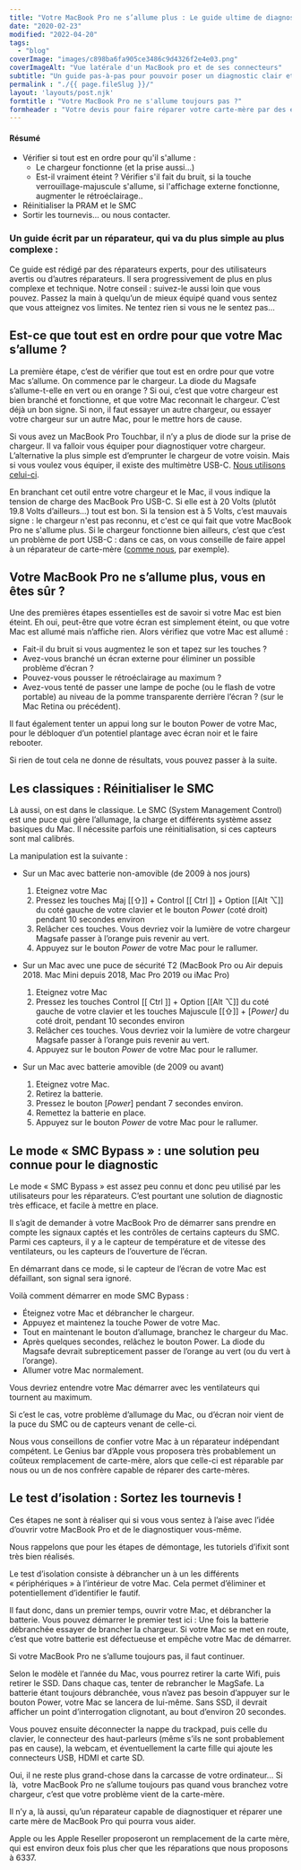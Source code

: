 ```yaml
---
title: "Votre MacBook Pro ne s’allume plus : Le guide ultime de diagnostic"
date: "2020-02-23"
modified: "2022-04-20"
tags: 
  - "blog"
coverImage: "images/c898ba6fa905ce3486c9d4326f2e4e03.png"
coverImageAlt: "Vue latérale d'un MacBook pro et de ses connecteurs"
subtitle: "Un guide pas-à-pas pour pouvoir poser un diagnostic clair et savoir quoi faire ou vers qui se tourner pour réparer un MacBook Pro."
permalink : "./{{ page.fileSlug }}/"
layout: 'layouts/post.njk'
formtitle : "Votre MacBook Pro ne s'allume toujours pas ?"
formheader : "Votre devis pour faire réparer votre carte-mère par des experts. Envoi, réparation, retour et garantie incluses !"
---
```


#### Résumé

- Vérifier si tout est en ordre pour qu'il s'allume :
  - Le chargeur fonctionne (et la prise aussi...)
  - Est-il vraiment éteint ? Vérifier s'il fait du bruit, si la touche verrouillage-majuscule s'allume, si l'affichage externe fonctionne, augmenter le rétroéclairage..
- Réinitialiser la PRAM et le SMC
- Sortir les tournevis... ou nous contacter.

### Un guide écrit par un réparateur, qui va du plus simple au plus complexe :

Ce guide est rédigé par des réparateurs experts, pour des utilisateurs avertis ou d’autres réparateurs. Il sera progressivement de plus en plus complexe et technique. Notre conseil : suivez-le aussi loin que vous pouvez. Passez la main à quelqu’un de mieux équipé quand vous sentez que vous atteignez vos limites. Ne tentez rien si vous ne le sentez pas…

## Est-ce que tout est en ordre pour que votre Mac s’allume ?

La première étape, c’est de vérifier que tout est en ordre pour que votre Mac s’allume. On commence par le chargeur. La diode du Magsafe s’allume-t-elle en vert ou en orange ? Si oui, c’est que votre chargeur est bien branché et fonctionne, et que votre Mac reconnait le chargeur. C’est déjà un bon signe. Si non, il faut essayer un autre chargeur, ou essayer votre chargeur sur un autre Mac, pour le mettre hors de cause.

Si vous avez un MacBook Pro Touchbar, il n’y a plus de diode sur la prise de chargeur. Il va falloir vous équiper pour diagnostiquer votre chargeur. L’alternative la plus simple est d’emprunter le chargeur de votre voisin. Mais si vous voulez vous équiper, il existe des multimètre USB-C. [Nous utilisons celui-ci](https://satechi.net/products/satechi-type-c-power-meter-for-new-macbook-macbook-pro-type-c-devices).

En branchant cet outil entre votre chargeur et le Mac, il vous indique la tension de charge des MacBook Pro USB-C. Si elle est à 20 Volts (plutôt 19.8 Volts d’ailleurs…) tout est bon. Si la tension est à 5 Volts, c’est mauvais signe : le chargeur n'est pas reconnu, et c'est ce qui fait que votre MacBook Pro ne s'allume plus. Si le chargeur fonctionne bien ailleurs, c’est que c’est un problème de port USB-C : dans ce cas, on vous conseille de faire appel à un réparateur de carte-mère ([comme nous](https://www.6337.fr/prise-en-charge/), par exemple).

## Votre MacBook Pro ne s’allume plus, vous en êtes sûr ?

Une des premières étapes essentielles est de savoir si votre Mac est bien éteint. Eh oui, peut-être que votre écran est simplement éteint, ou que votre Mac est allumé mais n’affiche rien. Alors vérifiez que votre Mac est allumé :

- Fait-il du bruit si vous augmentez le son et tapez sur les touches ?
- Avez-vous branché un écran externe pour éliminer un possible problème d’écran ?
- Pouvez-vous pousser le rétroéclairage au maximum ?
- Avez-vous tenté de passer une lampe de poche (ou le flash de votre portable) au niveau de la pomme transparente derrière l’écran ? (sur le Mac Retina ou précédent).

Il faut également tenter un appui long sur le bouton Power de votre Mac, pour le débloquer d’un potentiel plantage avec écran noir et le faire rebooter.

Si rien de tout cela ne donne de résultats, vous pouvez passer à la suite.

## Les classiques : Réinitialiser le SMC

Là aussi, on est dans le classique. Le SMC (System Management Control) est une puce qui gère l’allumage, la charge et différents système assez basiques du Mac. Il nécessite parfois une réinitialisation, si ces capteurs sont mal calibrés.

La manipulation est la suivante :

- Sur un Mac avec batterie non-amovible (de 2009 à nos jours)
    1. Eteignez votre Mac
    2. Pressez les touches Maj [[&#8679;]] + Control [[ Ctrl ]] + Option [[Alt &#8997;]] du coté gauche de votre clavier et le bouton _Power_ (coté droit) pendant 10 secondes environ
    3. Relâcher ces touches. Vous devriez voir la lumière de votre chargeur Magsafe passer à l’orange puis revenir au vert.
    4. Appuyez sur le bouton _Power_ de votre Mac pour le rallumer.

- Sur un Mac avec une puce de sécurité T2 (MacBook Pro ou Air depuis 2018. Mac Mini depuis 2018, Mac Pro 2019 ou iMac Pro)
    1. Eteignez votre Mac
    2. Pressez les touches Control [[ Ctrl ]] + Option [[Alt &#8997;]] du coté gauche de votre clavier et les touches Majuscule [[&#8679;]] + \[_Power\]_ du coté droit, pendant 10 secondes environ
    3. Relâcher ces touches. Vous devriez voir la lumière de votre chargeur Magsafe passer à l’orange puis revenir au vert.
    4. Appuyez sur le bouton _Power_ de votre Mac pour le rallumer.

- Sur un Mac avec batterie amovible (de 2009 ou avant)
    1. Eteignez votre Mac.
    2. Retirez la batterie.
    3. Pressez le bouton \[_Power_\] pendant 7 secondes environ.
    4. Remettez la batterie en place.
    5. Appuyez sur le bouton _Power_ de votre Mac pour le rallumer.

## Le mode « SMC Bypass » : une solution peu connue pour le diagnostic

Le mode « SMC Bypass » est assez peu connu et donc peu utilisé par les utilisateurs pour les réparateurs. C’est pourtant une solution de diagnostic très efficace, et facile à mettre en place.

Il s’agit de demander à votre MacBook Pro de démarrer sans prendre en compte les signaux captés et les contrôles de certains capteurs du SMC. Parmi ces capteurs, il y a le capteur de température et de vitesse des ventilateurs, ou les capteurs de l’ouverture de l’écran.

En démarrant dans ce mode, si le capteur de l’écran de votre Mac est défaillant, son signal sera ignoré.

Voilà comment démarrer en mode SMC Bypass :

- Éteignez votre Mac et débrancher le chargeur.
- Appuyez et maintenez la touche Power de votre Mac.
- Tout en maintenant le bouton d’allumage, branchez le chargeur du Mac.
- Après quelques secondes, relâchez le bouton Power. La diode du Magsafe devrait subrepticement passer de l’orange au vert (ou du vert à l’orange).
- Allumer votre Mac normalement.

Vous devriez entendre votre Mac démarrer avec les ventilateurs qui tournent au maximum.

Si c’est le cas, votre problème d’allumage du Mac, ou d’écran noir vient de la puce du SMC ou de capteurs venant de celle-ci.

Nous vous conseillons de confier votre Mac à un réparateur indépendant compétent. Le Genius bar d’Apple vous proposera très probablement un coûteux remplacement de carte-mère, alors que celle-ci est réparable par nous ou un de nos confrère capable de réparer des carte-mères.

## Le test d’isolation : Sortez les tournevis !

Ces étapes ne sont à réaliser qui si vous vous sentez à l’aise avec l’idée d’ouvrir votre MacBook Pro et de le diagnostiquer vous-même.

Nous rappelons que pour les étapes de démontage, les tutoriels d’ifixit sont très bien réalisés.

Le test d’isolation consiste à débrancher un à un les différents « périphériques » à l’intérieur de votre Mac. Cela permet d’éliminer et potentiellement d’identifier le fautif.

Il faut donc, dans un premier temps, ouvrir votre Mac, et débrancher la batterie. Vous pouvez démarrer le premier test ici : Une fois la batterie débranchée essayer de brancher la chargeur. Si votre Mac se met en route, c’est que votre batterie est défectueuse et empêche votre Mac de démarrer.

Si votre MacBook Pro ne s’allume toujours pas, il faut continuer.

Selon le modèle et l’année du Mac, vous pourrez retirer la carte Wifi, puis retirer le SSD. Dans chaque cas, tenter de rebrancher le MagSafe. La batterie étant toujours débranchée, vous n’avez pas besoin d’appuyer sur le bouton Power, votre Mac se lancera de lui-même. Sans SSD, il devrait afficher un point d’interrogation clignotant, au bout d’environ 20 secondes.

Vous pouvez ensuite déconnecter la nappe du trackpad, puis celle du clavier, le connecteur des haut-parleurs (même s’ils ne sont probablement pas en cause), la webcam, et éventuellement la carte fille qui ajoute les connecteurs USB, HDMI et carte SD.

Oui, il ne reste plus grand-chose dans la carcasse de votre ordinateur... Si là,  votre MacBook Pro ne s’allume toujours pas quand vous branchez votre chargeur, c’est que votre problème vient de la carte-mère.

Il n’y a, là aussi, qu’un réparateur capable de diagnostiquer et réparer une carte mère de MacBook Pro qui pourra vous aider.

Apple ou les Apple Reseller proposeront un remplacement de la carte mère, qui est environ deux fois plus cher que les réparations que nous proposons à 6337.
